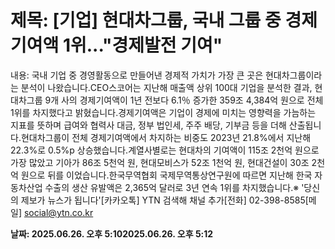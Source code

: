 # **제목: [기업] 현대차그룹, 국내 그룹 중 경제기여액 1위..."경제발전 기여"**

  내용: 국내 기업 중 경영활동으로 만들어낸 경제적 가치가 가장 큰 곳은 현대차그룹이라는 분석이 나왔습니다.CEO스코어는 지난해 매출액 상위 100대 기업을 분석한 결과, 현대차그룹 9개 사의 경제기여액이 1년 전보다 6.1％ 증가한 359조 4,384억 원으로 전체 1위를 차지했다고 밝혔습니다.경제기여액은 기업이 경제에 미치는 영향력을 가늠하는 지표를 뜻하며 급여와 협력사 대금, 정부 법인세, 주주 배당, 기부금 등을 더해 산출됩니다.현대차그룹이 전체 경제기여액에서 차지하는 비중도 2023년 21.8%에서 지난해 22.3%로 0.5%p 상승했습니다.계열사별로는 현대차의 기여액이 115조 2천억 원으로 가장 많았고 기아가 86조 5천억 원, 현대모비스가 52조 1천억 원, 현대건설이 30조 2천억 원으로 뒤를 이었습니다.한국무역협회 국제무역통상연구원에 따르면 지난해 한국 자동차산업 수출의 생산 유발액은 2,365억 달러로 3년 연속 1위를 차지했습니다.※ '당신의 제보가 뉴스가 됩니다'[카카오톡] YTN 검색해 채널 추가[전화] 02-398-8585[메일] social@ytn.co.kr

  **날짜: 2025.06.26. 오후 5:102025.06.26. 오후 5:12**